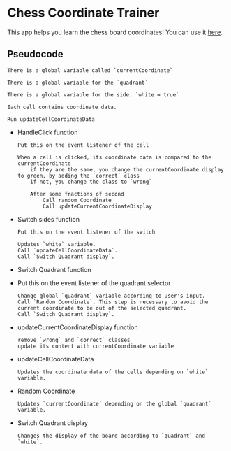 # Chess Coordinate Trainer

This app helps you learn the chess board coordinates! You can use it [here](https://chess-coordinates-trainer.herokuapp.com).

## Pseudocode

```
There is a global variable called `currentCoordinate`

There is a global variable for the `quadrant`

There is a global variable for the side. `white = true`

Each cell contains coordinate data.

Run updateCellCoordinateData
```

* HandleClick function

    ```
    Put this on the event listener of the cell

    When a cell is clicked, its coordinate data is compared to the currentCoordinate
        if they are the same, you change the currentCoordinate display to green, by adding the `correct` class
        if not, you change the class to `wrong`

        After some fractions of second
            Call random Coordinate
            Call updateCurrentCoordinateDisplay
    ```


* Switch sides function

    ```
    Put this on the event listener of the switch

    Updates `white` variable.
    Call `updateCellCoordinateData`.
    Call `Switch Quadrant display`.

    ```

* Switch Quadrant function
* Put this on the event listener of the quadrant selector
    ```
    Change global `quadrant` variable according to user's input.
    Call `Random Coordinate`. This step is necessary to avoid the current coordinate to be out of the selected quadrant.
    Call `Switch Quadrant display`.
    ```

* updateCurrentCoordinateDisplay function
    ```
    remove `wrong` and `correct` classes
    update its content with currentCoordinate variable
    ```

* updateCellCoordinateData
    ```
    Updates the coordinate data of the cells depending on `white` variable.
    ```

* Random Coordinate
    ```
    Updates `currentCoordinate` depending on the global `quadrant` variable.
    ```

* Switch Quadrant display
    ```
    Changes the display of the board according to `quadrant` and `white`.
    ```

